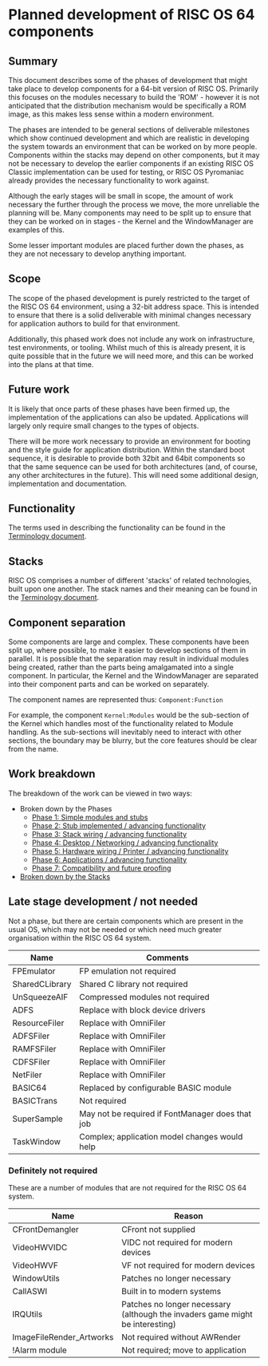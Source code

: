 # Planned development of RISC OS 64 components

## Summary

This document describes some of the phases of development that might take place
to develop components for a 64-bit version of RISC OS. Primarily this focuses on
the modules necessary to build the 'ROM' - however it is not anticipated that
the distribution mechanism would be specifically a ROM image, as this makes less
sense within a modern environment.

The phases are intended to be general sections of deliverable milestones which
show continued development and which are realistic in developing the system
towards an environment that can be worked on by more people. Components within
the stacks may depend on other components, but it may not be necessary to develop
the earlier components if an existing RISC OS Classic implementation can be used
for testing, or RISC OS Pyromaniac already provides the necessary functionality
to work against.

Although the early stages will be small in scope, the amount of work necessary
the further through the process we move, the more unreliable the planning will be.
Many components may need to be split up to ensure that they can be worked on
in stages - the Kernel and the WindowManager are examples of this.

Some lesser important modules are placed further down the phases, as they are not
necessary to develop anything important.

## Scope

The scope of the phased development is purely restricted to the target of the
RISC OS 64 environment, using a 32-bit address space. This is intended to ensure
that there is a solid deliverable with minimal changes necessary for application
authors to build for that environment.

Additionally, this phased work does not include any work on infrastructure,
test environments, or tooling. Whilst much of this is already present, it is
quite possible that in the future we will need more, and this can be worked
into the plans at that time.

## Future work

It is likely that once parts of these phases have been firmed up, the
implementation of the applications can also be updated. Applications will
largely only require small changes to the types of objects.

There will be more work necessary to provide an environment for booting and
the style guide for application distribution. Within the standard boot
sequence, it is desirable to provide both 32bit and 64bit components so
that the same sequence can be used for both architectures (and, of course, any
other architectures in the future). This will need some additional design,
implementation and documentation.


## Functionality

The terms used in describing the functionality can be found in the [Terminology document](Terminology#functionality).

## Stacks

RISC OS comprises a number of different 'stacks' of related technologies, built upon one another. The stack names and their meaning can be found in the [Terminology document](Terminology#stacks).


## Component separation

Some components are large and complex. These components have been split up, where
possible, to make it easier to develop sections of them in parallel. It is possible
that the separation may result in individual modules being created, rather than the
parts being amalgamated into a single component. In particular, the Kernel and the
WindowManager are separated into their component parts and can be worked on
separately.

The component names are represented thus: `Component:Function`

For example, the component `Kernel:Modules` would be the sub-section of the Kernel which handles most of the functionality related to Module handling. As the sub-sections will inevitably need to interact with other sections, the boundary may be blurry, but the core features should be clear from the name.



## Work breakdown

The breakdown of the work can be viewed in two ways:

* Broken down by the Phases
    * [Phase 1: Simple modules and stubs](Phase-1)
    * [Phase 2: Stub implemented / advancing functionality](Phase-2)
    * [Phase 3: Stack wiring / advancing functionality](Phase-3)
    * [Phase 4: Desktop / Networking / advancing functionality](Phase-4)
    * [Phase 5: Hardware wiring / Printer / advancing functionality](Phase-5)
    * [Phase 6: Applications / advancing functionality](Phase-6)
    * [Phase 7: Compatibility and future proofing](Phase-7)
* [Broken down by the Stacks](Stacks)


## Late stage development / not needed

Not a phase, but there are certain components which are present in the
usual OS, which may not be needed or which need much greater organisation
within the RISC OS 64 system.

| Name                      | Comments |
|---------------------------|---------------|
| FPEmulator                | FP emulation not required |
| SharedCLibrary            | Shared C library not required |
| UnSqueezeAIF              | Compressed modules not required |
| ADFS                      | Replace with block device drivers |
| ResourceFiler             | Replace with OmniFiler |
| ADFSFiler                 | Replace with OmniFiler |
| RAMFSFiler                | Replace with OmniFiler |
| CDFSFiler                 | Replace with OmniFiler |
| NetFiler                  | Replace with OmniFiler |
| BASIC64                   | Replaced by configurable BASIC module |
| BASICTrans                | Not required |
| SuperSample               | May not be required if FontManager does that job |
| TaskWindow                | Complex; application model changes would help |


### Definitely not required

These are a number of modules that are not required for the RISC OS 64
system.

| Name                      | Reason |
|---------------------------|---------------|
| CFrontDemangler           | CFront not supplied |
| VideoHWVIDC               | VIDC not required for modern devices |
| VideoHWVF                 | VF not required for modern devices |
| WindowUtils               | Patches no longer necessary |
| CallASWI                  | Built in to modern systems |
| IRQUtils                  | Patches no longer necessary (although the invaders game might be interesting) |
| ImageFileRender_Artworks  | Not required without AWRender |
| !Alarm module             | Not required; move to application |

